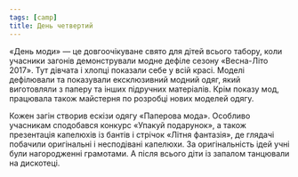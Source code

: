 ```yaml
---
tags: [camp]
title: День четвертий
---
```


«День моди» — це довгоочікуване свято для дітей всього табору, коли учасники загонів демонстрували модне дефіле сезону «Весна-Літо 2017». Тут дівчата і хлопці показали себе у всій красі. Моделі дефілювали та показували ексклюзивний модний одяг, який виготовляли з паперу та інших підручних матеріалів. Крім показу мод, працювала також майстерня по розробці нових моделей одягу.

Кожен загін створив ескізи одягу «Паперова мода». Особливо учасникам сподобався конкурс «Упакуй подарунок», а також презентація капелюхів із бантів і стрічок «Літня фантазія», де глядачі побачили оригінальні і несподівані капелюхи. За оригінальність ідей учні були нагородженні грамотами. А після всього діти із запалом танцювали на дискотеці.

<slideshow id="72157682560071171"></slideshow>

